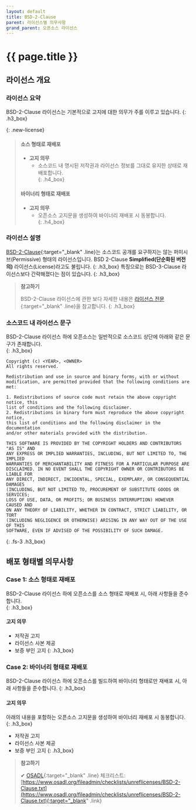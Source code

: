 ```yaml
---
layout: default
title: BSD-2-Clause
parent: 라이선스별 의무사항
grand_parent: 오픈소스 라이선스
---
```

# {{ page.title }}

## 라이선스 개요

### 라이선스 요약

BSD-2-Clause 라이선스는 기본적으로 고지에 대한 의무가 주를 이루고 있습니다.
{: .h3_box}

{: .new-license}
> #### 소스 형태로 재배포
> - **고지 의무**
>   - 소스코드 내 명시된 저작권과 라이선스 정보를 그대로 유지한 상태로 재배포합니다.<br>
>{: .h4_box}
> #### 바이너리 형태로 재배포
> - **고지 의무**
>   - 오픈소스 고지문을 생성하여 바이너리 재배포 시 동봉합니다.  
>{: .h4_box}



### 라이선스 설명
[BSD-2-Clause](https://opensource.org/licenses/BSD-2-Clause){:target="_blank" .line}는 소스코드 공개를 요구하지는 않는 퍼미시브(Permissive) 형태의 라이선스입니다. BSD 2-Clause **Simplified(단순화된 버전의)** 라이선스(License)라고도 불립니다.
{: .h3_box}
특징으로는 BSD-3-Clause 라이선스보다 간략해졌다는 점이 있습니다.
{: .h3_box}

>  **참고하기**
>
>  BSD-2-Clause 라이선스에 관한 보다 자세한 내용은 [라이선스 전문](https://opensource.org/licenses/BSD-2-Clause){:target="_blank" .line}을 참고합니다.
{: .h3_box}

### 소스코드 내 라이선스 문구
BSD-2-Clause 라이선스 하에 오픈소스는 일반적으로 소스코드 상단에 아래와 같은 문구가 존재합니다.  
{: .h3_box}

```
Copyright (c) <YEAR>, <OWNER>
All rights reserved.
  
Redistribution and use in source and binary forms, with or without
modification, are permitted provided that the following conditions are met:
  
1. Redistributions of source code must retain the above copyright notice, this
list of conditions and the following disclaimer.
2. Redistributions in binary form must reproduce the above copyright notice,
this list of conditions and the following disclaimer in the documentation
and/or other materials provided with the distribution.
  
THIS SOFTWARE IS PROVIDED BY THE COPYRIGHT HOLDERS AND CONTRIBUTORS "AS IS" AND
ANY EXPRESS OR IMPLIED WARRANTIES, INCLUDING, BUT NOT LIMITED TO, THE IMPLIED
WARRANTIES OF MERCHANTABILITY AND FITNESS FOR A PARTICULAR PURPOSE ARE
DISCLAIMED. IN NO EVENT SHALL THE COPYRIGHT OWNER OR CONTRIBUTORS BE LIABLE FOR
ANY DIRECT, INDIRECT, INCIDENTAL, SPECIAL, EXEMPLARY, OR CONSEQUENTIAL DAMAGES
(INCLUDING, BUT NOT LIMITED TO, PROCUREMENT OF SUBSTITUTE GOODS OR SERVICES;
LOSS OF USE, DATA, OR PROFITS; OR BUSINESS INTERRUPTION) HOWEVER CAUSED AND
ON ANY THEORY OF LIABILITY, WHETHER IN CONTRACT, STRICT LIABILITY, OR TORT
(INCLUDING NEGLIGENCE OR OTHERWISE) ARISING IN ANY WAY OUT OF THE USE OF THIS
SOFTWARE, EVEN IF ADVISED OF THE POSSIBILITY OF SUCH DAMAGE.
```
{: .fs-3 .h3_box}

## 배포 형태별 의무사항
### Case 1: 소스 형태로 재배포
BSD-2-Clause 라이선스 하에 오픈소스를 소스 형태로 재배포 시, 아래 사항들을 준수합니다.  
{: .h3_box}
#### 고지 의무
- 저작권 고지
- 라이선스 사본 제공
- 보증 부인 고지
{: .h3_box}

### Case 2: 바이너리 형태로 재배포

BSD-2-Clause 라이선스 하에 오픈소스를 빌드하여 바이너리 형태로만 재배포 시, 아래 사항들을 준수합니다.
{: .h3_box}

#### 고지 의무
아래의 내용을 포함하는 오픈소스 고지문을 생성하여 바이너리 재배포 시 동봉합니다.
{: .h3_box}

- 저작권 고지
- 라이선스 사본 제공
- 보증 부인 고지
{: .h3_box}

>  **참고하기**
>
> ✔︎ [OSADL](https://www.osadl.org/){:target="_blank" .line} 체크리스트: [https://www.osadl.org/fileadmin/checklists/unreflicenses/BSD-2-Clause.txt](https://www.osadl.org/fileadmin/checklists/unreflicenses/BSD-2-Clause.txt){:target="_blank" .link}
